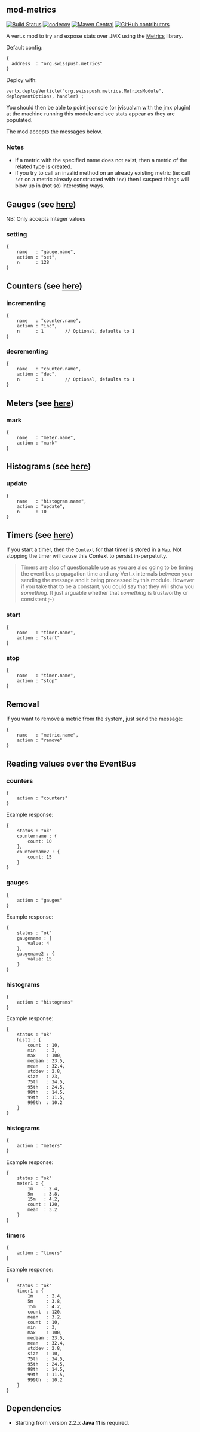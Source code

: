 ## mod-metrics

[![Build Status](https://travis-ci.com/swisspush/mod-metrics.svg?branch=master)](https://travis-ci.com/swisspush/mod-metrics)
[![codecov](https://codecov.io/gh/swisspush/mod-metrics/branch/master/graph/badge.svg)](https://codecov.io/gh/swisspush/mod-metrics)
[![Maven Central](https://img.shields.io/maven-central/v/org.swisspush/mod-metrics.svg)]()
[![GitHub contributors](https://img.shields.io/github/contributors/swisspush/mod-metrics.svg)](https://github.com/swisspush/mod-metrics/graphs/contributors)

A vert.x mod to try and expose stats over JMX using the [Metrics](https://metrics.dropwizard.io/4.0.0/)
library.

Default config:

    {
      address  : "org.swisspush.metrics"
    }

Deploy with:

    vertx.deployVerticle("org.swisspush.metrics.MetricsModule", deploymentOptions, handler) ;

You should then be able to point jconsole (or jvisualvm with the jmx plugin) at the
machine running this module and see stats appear as they are populated.

The mod accepts the messages below.

### Notes

- if a metric with the specified name does not exist, then a metric of the related
  type is created.
- if you try to call an invalid method on an already existing metric (ie: call
  `set` on a metric already constructed with `inc`) then I suspect things will
  blow up in (not so) interesting ways.

## Gauges (see [here](https://metrics.dropwizard.io/4.0.0/manual/core.html#gauges))

NB: Only accepts Integer values

### setting

    {
        name   : "gauge.name",
        action : "set",
        n      : 128
    }

## Counters (see [here](https://metrics.dropwizard.io/4.0.0/manual/core.html#counters))

### incrementing

    {
        name   : "counter.name",
        action : "inc",
        n      : 1        // Optional, defaults to 1
    }

### decrementing

    {
        name   : "counter.name",
        action : "dec",
        n      : 1        // Optional, defaults to 1
    }

## Meters (see [here](https://metrics.dropwizard.io/4.0.0/manual/core.html#meters))

### mark

    {
        name   : "meter.name",
        action : "mark"
    }

## Histograms (see [here](https://metrics.dropwizard.io/4.0.0/manual/core.html#histograms))

### update

    {
        name   : "histogram.name",
        action : "update",
        n      : 10
    }

## Timers (see [here](https://metrics.dropwizard.io/4.0.0/manual/core.html#timers))

If you start a timer, then the `Context` for that timer is stored in a `Map`. Not
stopping the timer will cause this Context to persist in-perpetuity.

> Timers are also of questionable use as you are also going to be timing the event bus propagation time and any Vert.x internals between your sending the message and it being processed by this module.  However if you take that to be a constant, you could say that they will show you *something*. It just arguable whether that *something* is trustworthy or consistent ;-)

### start

    {
        name   : "timer.name",
        action : "start"
    }

### stop

    {
        name   : "timer.name",
        action : "stop"
    }

## Removal

If you want to remove a metric from the system, just send the message:

    {
        name   : "metric.name",
        action : "remove"
    }

## Reading values over the EventBus

### counters

    {
        action : "counters"
    }

Example response:

    {
        status : "ok"
        countername : {
            count: 10
        },
        countername2 : {
            count: 15
        }
    }

### gauges

    {
        action : "gauges"
    }

Example response:

    {
        status : "ok"
        gaugename : {
            value: 4
        },
        gaugename2 : {
            value: 15
        }
    }

### histograms

    {
        action : "histograms"
    }

Example response:

    {
        status : "ok"
        hist1 : {
            count  : 10,
            min    : 3,
            max    : 100,
            median : 23.5,
            mean   : 32.4,
            stddev : 2.8,
            size   : 23,
            75th   : 34.5,
            95th   : 24.5,
            98th   : 14.5,
            99th   : 11.5,
            999th  : 10.2
        }
    }

### histograms

    {
        action : "meters"
    }

Example response:

    {
        status : "ok"
        meter1 : {
            1m    : 2.4,
            5m    : 3.8,
            15m   : 4.2,
            count : 120,
            mean  : 3.2
        }
    }

### timers

    {
        action : "timers"
    }

Example response:

    {
        status : "ok"
        timer1 : {
            1m     : 2.4,
            5m     : 3.8,
            15m    : 4.2,
            count  : 120,
            mean   : 3.2,
            count  : 10,
            min    : 3,
            max    : 100,
            median : 23.5,
            mean   : 32.4,
            stddev : 2.8,
            size   : 10,
            75th   : 34.5,
            95th   : 24.5,
            98th   : 14.5,
            99th   : 11.5,
            999th  : 10.2
        }
    }

## Dependencies

- Starting from version 2.2.x **Java 11** is required.
